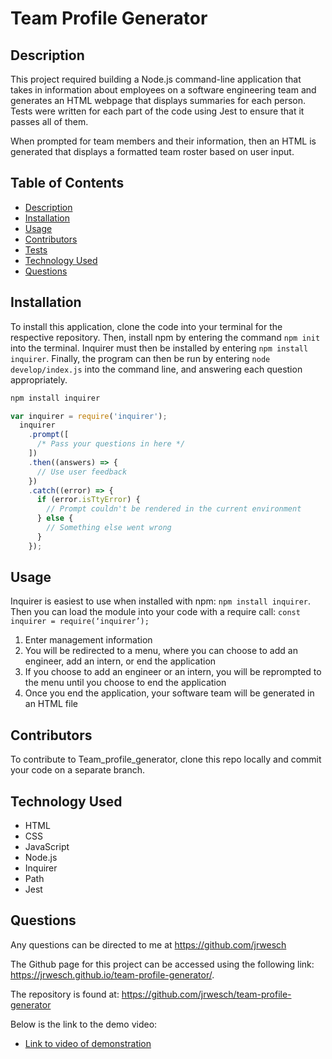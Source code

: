 # Team Profile Generator

## Description
This project required building a Node.js command-line application that takes in information about employees on a software engineering team and generates an HTML webpage that displays summaries for each person. Tests were written for each part of the code using Jest to ensure that it passes all of them.

When prompted for team members and their information, then an HTML is generated that displays a formatted team roster based on user input.

## Table of Contents
- [Description](#description)
- [Installation](#installation)
- [Usage](#usage)
- [Contributors](#contributors)
- [Tests](#tests)
- [Technology Used](#technology-used)
- [Questions](#questions)

## Installation

To install this application, clone the code into your terminal for the respective repository. Then, install npm by entering the command ```npm init```  into the terminal. Inquirer must then be installed by entering ```npm install inquirer```. Finally, the program can then be run by entering ```node develop/index.js``` into the command line, and answering each question appropriately.

```JavaScript
npm install inquirer

var inquirer = require('inquirer');
  inquirer
    .prompt([
      /* Pass your questions in here */
    ])
    .then((answers) => {
      // Use user feedback
    })
    .catch((error) => {
      if (error.isTtyError) {
        // Prompt couldn't be rendered in the current environment
      } else {
        // Something else went wrong
      }
    });
```
 
## Usage
Inquirer is easiest to use when installed with npm:  ``` npm install inquirer ```. Then you can load the module into your code with a require call: ``` const inquirer = require(‘inquirer’); ```
1. Enter management information
2. You will be redirected to a menu, where you can choose to add an engineer, add an intern, or end the application
3. If you choose to add an engineer or an intern, you will be reprompted to the menu until you choose to end the application
4. Once you end the application, your software team will be generated in an HTML file


## Contributors
To contribute to Team_profile_generator, clone this repo locally and commit your code on a separate branch.
  

## Technology Used
- HTML
- CSS
- JavaScript
- Node.js
- Inquirer
- Path
- Jest

## Questions
Any questions can be directed to me at https://github.com/jrwesch

The Github page for this project can be accessed using the following link: https://jrwesch.github.io/team-profile-generator/.

The repository is found at: https://github.com/jrwesch/team-profile-generator
  
Below is the link to the demo video:
- [Link to video of demonstration](https://drive.google.com/file/d/1XELKlCH0i3ClPCyhc8Z-g3LMeAPazFGv/view)